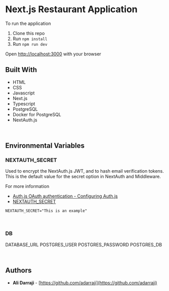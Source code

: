 # Next.js Restaurant Application

To run the application

1. Clone this repo
2. Run `npm install`
3. Run `npm run dev`

Open [http://localhost:3000](http://localhost:3000) with your browser


## Built With

* HTML
* CSS
* Javascript
* Next.js
* Typescript
* PostgreSQL
* Docker for PostgreSQL
* NextAuth.js


<br />

## Environmental Variables

### NEXTAUTH_SECRET

Used to encrypt the NextAuth.js JWT, and to hash email verification tokens. This is the default value for the secret option in NextAuth and Middleware.

For more information
* [Auth.js OAuth authentication - Configuring Auth.js](https://authjs.dev/getting-started/oauth-tutorial#1-configuring-authjs)
* [NEXTAUTH_SECRET](https://next-auth.js.org/configuration/options#nextauth_secret)

`NEXTAUTH_SECRET="This is an example"`

<br />


### DB

DATABASE_URL
POSTGRES_USER
POSTGRES_PASSWORD
POSTGRES_DB

<br />

## Authors

- **Ali Darraji** - [https://github.com/adarraji](https://github.com/adarraji)

<br />
